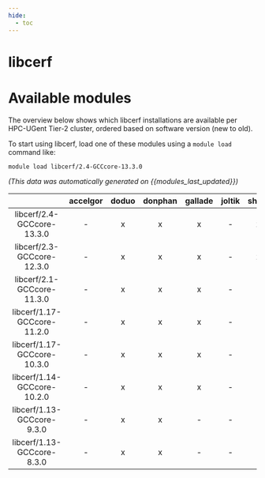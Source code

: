 ```yaml
---
hide:
  - toc
---
```


libcerf
=======

# Available modules


The overview below shows which libcerf installations are available per HPC-UGent Tier-2 cluster, ordered based on software version (new to old).

To start using libcerf, load one of these modules using a `module load` command like:

```shell
module load libcerf/2.4-GCCcore-13.3.0
```

*(This data was automatically generated on {{modules_last_updated}})*  

| |accelgor|doduo|donphan|gallade|joltik|shinx|skitty|
| :---: | :---: | :---: | :---: | :---: | :---: | :---: | :---: |
|libcerf/2.4-GCCcore-13.3.0|-|x|x|x|-|x|x|
|libcerf/2.3-GCCcore-12.3.0|-|x|x|x|-|x|x|
|libcerf/2.1-GCCcore-11.3.0|-|x|x|x|-|-|-|
|libcerf/1.17-GCCcore-11.2.0|-|x|x|x|-|-|-|
|libcerf/1.17-GCCcore-10.3.0|-|x|x|x|-|-|-|
|libcerf/1.14-GCCcore-10.2.0|-|x|x|x|-|-|-|
|libcerf/1.13-GCCcore-9.3.0|-|x|x|-|-|-|-|
|libcerf/1.13-GCCcore-8.3.0|-|x|x|-|-|-|-|
